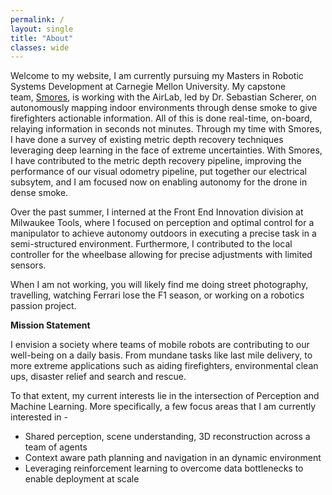 ```yaml
---
permalink: /
layout: single
title: "About"
classes: wide
---
```


Welcome to my website, I am currently pursuing my Masters in Robotic Systems Development at Carnegie Mellon University. My capstone team, [Smores](https://mrsdprojects.ri.cmu.edu/2025teamg/project-media/), is working with the AirLab, led by Dr. Sebastian Scherer, on autonomously mapping indoor environments through dense smoke to give firefighters actionable information. All of this is done real-time, on-board, relaying information in seconds not minutes. Through my time with Smores, I have done a survey of existing metric depth recovery techniques leveraging deep learning in the face of extreme uncertainties. With Smores, I have contributed to the metric depth recovery pipeline, improving the performance of our visual odometry pipeline, put together our electrical subsytem, and I am focused now on enabling autonomy for the drone in dense smoke. 

Over the past summer, I interned at the Front End Innovation division at Milwaukee Tools, where I focused on perception and optimal control for a manipulator to achieve autonomy outdoors in executing a precise task in a semi-structured environment. Furthermore, I contributed to the local controller for the wheelbase allowing for precise adjustments with limited sensors. 

When I am not working, you will likely find me doing street photography, travelling, watching Ferrari lose the F1 season, or working on a robotics passion project.

**Mission Statement**

I envision a society where teams of mobile robots are contributing to our well-being on a daily basis. From mundane tasks like last mile delivery, to more extreme applications such as aiding firefighters, environmental clean ups, disaster relief and search and rescue.

To that extent, my current interests lie in the intersection of Perception and Machine Learning. More specifically, a few focus areas that I am currently interested in -

* Shared perception, scene understanding, 3D reconstruction across a team of agents
* Context aware path planning and navigation in an dynamic environment
* Leveraging reinforcement learning to overcome data bottlenecks to enable deployment at scale
